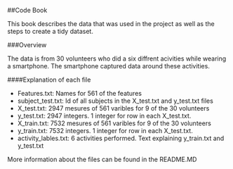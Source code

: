 ##Code Book

This book describes the data that was used in the project as well as the steps to create a tidy dataset.

###Overview

The data is from 30 volunteers who did a six diffrent acivities while wearing a smartphone.  The smartphone captured data around
these activities.

####Explanation of each file

* Features.txt: Names for 561 of the features
* subject_test.txt: Id of all subjects in the X_test.txt and y_test.txt files
* X_test.txt: 2947 mesures of 561 varibles for 9 of the 30 volunteers
* y_test.txt: 2947 integers. 1 integer for row in each X_test.txt.
* X_train.txt: 7532 mesures of 561 varibles for 9 of the 30 volunteers
* y_train.txt: 7532 integers. 1 integer for row in each X_test.txt.
* activity_lables.txt: 6 activities performed. Text explaining y_train.txt and y_test.txt

More information about the files can be found in the README.MD

